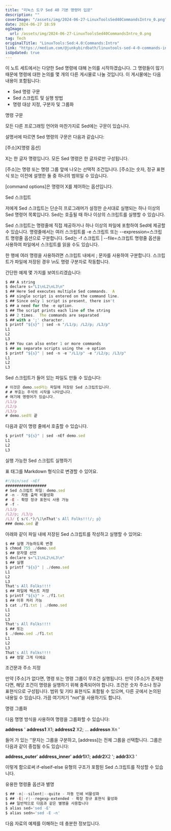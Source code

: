 ```yaml
---
title: "리눅스 도구 Sed 40 기본 명령어 입문"
description: ""
coverImage: "/assets/img/2024-06-27-LinuxToolsSed40CommandsIntro_0.png"
date: 2024-06-27 18:59
ogImage:
  url: /assets/img/2024-06-27-LinuxToolsSed40CommandsIntro_0.png
tag: Tech
originalTitle: "LinuxTools:Sed:4.0:Commands:Intro"
link: "https://medium.com/@junkybirdbath/linuxtools-sed-4-0-commands-intro-2632c4f2181e"
isUpdated: true
---
```


이 노트 세트에서는 다양한 Sed 명령에 대해 논의를 시작하겠습니다. 그 명령들이 많기 때문에 명령에 대한 논의를 몇 개의 다른 게시물로 나눌 것입니다. 이 게시물에는 다음 내용이 포함됩니다:

- Sed 명령 구문
- Sed 스크립트 및 실행 방법
- 명령 대상 지정, 구분자 및 그룹화

명령 구문

모든 다른 프로그래밍 언어와 마찬가지로 Sed에는 구문이 있습니다.

<!-- cozy-coder - 수평 -->

<ins class="adsbygoogle"
     style="display:block"
     data-ad-client="ca-pub-4877378276818686"
     data-ad-slot="1107185301"
     data-ad-format="auto"
     data-full-width-responsive="true"></ins>

<script>
     (adsbygoogle = window.adsbygoogle || []).push({});
</script>

설명서에 따르면 Sed 명령의 구문은 다음과 같습니다:

[주소]X[명령 옵션]

X는 한 글자 명령입니다. 모든 Sed 명령은 한 글자로만 구성됩니다.

[주소]는 명령 또는 명령 그룹 앞에 나오는 선택적 조건입니다. [주소]는 숫자, 정규 표현식 또는 이전에 설명한 둘 중 하나의 범위일 수 있습니다.

<!-- cozy-coder - 수평 -->

<ins class="adsbygoogle"
     style="display:block"
     data-ad-client="ca-pub-4877378276818686"
     data-ad-slot="1107185301"
     data-ad-format="auto"
     data-full-width-responsive="true"></ins>

<script>
     (adsbygoogle = window.adsbygoogle || []).push({});
</script>

[command options]은 명령어 X를 제어하는 옵션입니다.

Sed 스크립트

저에게 Sed 스크립트는 단순히 프로그래머가 설정한 순서대로 실행되는 하나 이상의 Sed 명령어 목록입니다. Sed는 호출될 때 하나 이상의 스크립트를 실행할 수 있습니다.

Sed 스크립트는 명령줄에 직접 제공하거나 하나 이상의 파일에 포함하여 Sed에 제공할 수 있습니다. 명령줄에서는 여러 스크립트를 -e 스크립트 또는 --expression=스크립트 명령줄 옵션으로 구분합니다. Sed는 -f 스크립트 | --file=스크립트 명령줄 옵션을 사용하여 파일에서 스크립트를 읽을 수도 있습니다.

<!-- cozy-coder - 수평 -->

<ins class="adsbygoogle"
     style="display:block"
     data-ad-client="ca-pub-4877378276818686"
     data-ad-slot="1107185301"
     data-ad-format="auto"
     data-full-width-responsive="true"></ins>

<script>
     (adsbygoogle = window.adsbygoogle || []).push({});
</script>

한 행에 여러 명령을 사용하려면 스크립트 내에서 ; 문자를 사용하여 구분합니다. 스크립트가 파일에 저장된 경우 \n도 명령 구분자로 작동합니다.

간단한 예제 몇 가지를 보여드리겠습니다:

```js
$ ## A string
$ declare s="L1\nL2\nL3\n"
$ ## Here Sed executes multiple Sed commands.  A
$ ## single script is entered on the command line.
$ ## Since only 1 script is present, there isn't
$ ## a need for the -e option.
$ ## The script prints each line of the string
$ ## 2 times.  The commands are separated
$ ## with a ';' character.
$ printf "${s}" | sed -n "/L1/p; /L2/p; /L3/p"
L1
L2
L3
$ ## You can also enter 1 or more commands
$ ## as separate scripts using the -e option
$ printf "${s}" | sed -n -e "/L1/p" -e "/L2/p; /L3/p"
L1
L2
L3
```

Sed 스크립트가 들어 있는 파일도 만들 수 있습니다:

<!-- cozy-coder - 수평 -->

<ins class="adsbygoogle"
     style="display:block"
     data-ad-client="ca-pub-4877378276818686"
     data-ad-slot="1107185301"
     data-ad-format="auto"
     data-full-width-responsive="true"></ins>

<script>
     (adsbygoogle = window.adsbygoogle || []).push({});
</script>

```js
# 이것은 demo.sed라는 파일에 저장된 Sed 스크립트입니다.
# # 부호는 주석의 시작을 나타냅니다.
# 여기에 명령어가 있습니다.
/L1/p
/L2/p
/L3/p
# demo.sed의 끝
```

다음과 같이 명령 줄에서 호출할 수 있습니다.

```js
$ printf "${s}" | sed -nEf demo.sed
L1
L2
L3
```

실행 가능한 Sed 스크립트 실행하기

<!-- cozy-coder - 수평 -->

<ins class="adsbygoogle"
     style="display:block"
     data-ad-client="ca-pub-4877378276818686"
     data-ad-slot="1107185301"
     data-ad-format="auto"
     data-full-width-responsive="true"></ins>

<script>
     (adsbygoogle = window.adsbygoogle || []).push({});
</script>

표 태그를 Markdown 형식으로 변경할 수 있어요.

```js
#!/bin/sed -nEf
##################
# Sed 스크립트 파일: demo.sed
# -n - 자동 출력 비활성화
# -E - 확장 정규 표현식 사용 가능
# -f -
/L1/p
/L2/p; /L3/p
/L3/ { s/(.*)/\1\nThat's All Folks!!!/; p}
### demo.sed 끝
```

아래와 같이 파일 내에 저장된 Sed 스크립트를 작성하고 실행할 수 있어요:

```js
$ ## 실행 가능하도록 변경
$ chmod 755 ./demo.sed
$ ## 문자열 선언
$ declare s="L1\nL2\nL3\n"
$ ## 실행
$ printf "${s}" | ./demo.sed
L1
L2
L3
That's All Folks!!!!
$ ## 파일에 텍스트 저장
$ printf "${s}" > ./f1.txt
$ ## 이후 처리 가능
$ cat ./f1.txt | ./demo.sed
L1
L2
L3
That's All Folks!!!!
$ ## 또는
$ ./demo.sed ./f1.txt
L1
L2
L3
That's All Folks!!!!
$ ## 정말 그게 다에요
```

<!-- cozy-coder - 수평 -->

<ins class="adsbygoogle"
     style="display:block"
     data-ad-client="ca-pub-4877378276818686"
     data-ad-slot="1107185301"
     data-ad-format="auto"
     data-full-width-responsive="true"></ins>

<script>
     (adsbygoogle = window.adsbygoogle || []).push({});
</script>

조건문과 주소 지정

만약 [주소]가 없다면, 명령 또는 명령 그룹이 무조건 실행됩니다. 만약 [주소]가 존재한다면, 해당 조건이 명령을 실행하기 위해 충족되어야 합니다. 조건은 숫자 주소나 정규 표현식으로 구성됩니다. 범위 및 기타 표현식도 포함될 수 있으며, 다른 곳에서 논의된 내용일 수 있습니다. 가끔 여기저기 "not"을 사용하기도 합니다.

명령 그룹화

다음 명명 방식을 사용하여 명령을 그룹화할 수 있습니다:

<!-- cozy-coder - 수평 -->

<ins class="adsbygoogle"
     style="display:block"
     data-ad-client="ca-pub-4877378276818686"
     data-ad-slot="1107185301"
     data-ad-format="auto"
     data-full-width-responsive="true"></ins>

<script>
     (adsbygoogle = window.adsbygoogle || []).push({});
</script>

**address** ' **address1** X1; **address2** X2; ... **addressn** Xn '

들어 가 있는 ''문자는 그룹을 구분하고, [address]는 전체 그룹을 선택합니다. 그룹은 다음과 같이 중첩될 수도 있습니다:

**address_outer**' **address_inner**' **addr1**X1; **addr2**X2 '; **addr3**X3 '

이렇게 함으로써 if-elseif-else 유형의 구조가 포함된 Sed 스크립트를 작성할 수 있습니다.

<!-- cozy-coder - 수평 -->

<ins class="adsbygoogle"
     style="display:block"
     data-ad-client="ca-pub-4877378276818686"
     data-ad-slot="1107185301"
     data-ad-format="auto"
     data-full-width-responsive="true"></ins>

<script>
     (adsbygoogle = window.adsbygoogle || []).push({});
</script>

유용한 명령줄 옵션과 별명

```js
$ ## -n|--silent|--quite - 자동 인쇄 비활성화
$ ## -E|-r|--regexp-extended - 확장 정규 표현식 활성화
$ ## 일반적으로 다음과 같은 별명을 사용합니다
$ alias sed='sed -E'
$ alias sedn='sed -E -n'
```

다음 자료의 예제를 이해하는 데 충분한 정보입니다.
